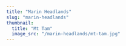 ```yaml
---
title: "Marin Headlands"
slug: "marin-headlands"
thumbnail:
  title: "Mt Tam"
  image_src: "/marin-headlands/mt-tam.jpg"
---
```

